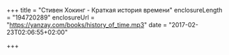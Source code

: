 +++
title = "Стивен Хокинг - Краткая история времени"
enclosureLength = "194720289"
enclosureUrl = "https://yanzay.com/books/history_of_time.mp3"
date = "2017-02-23T02:06:55+02:00"

+++


